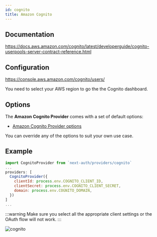 ```yaml
---
id: cognito
title: Amazon Cognito
---
```


## Documentation

https://docs.aws.amazon.com/cognito/latest/developerguide/cognito-userpools-server-contract-reference.html

## Configuration

https://console.aws.amazon.com/cognito/users/

You need to select your AWS region to go the the Cognito dashboard.

## Options

The **Amazon Cognito Provider** comes with a set of default options:

- [Amazon Cognito Provider options](https://github.com/nextauthjs/next-auth/blob/main/src/providers/cognito.js)

You can override any of the options to suit your own use case.

## Example

```js
import CognitoProvider from `next-auth/providers/cognito`
...
providers: [
  CognitoProvider({
    clientId: process.env.COGNITO_CLIENT_ID,
    clientSecret: process.env.COGNITO_CLIENT_SECRET,
    domain: process.env.COGNITO_DOMAIN,
  })
]
...
```

:::warning
Make sure you select all the appropriate client settings or the OAuth flow will not work.
:::

![cognito](https://user-images.githubusercontent.com/7902980/83951604-cd096e80-a832-11ea-8bd2-c496ec9a16cb.PNG)
